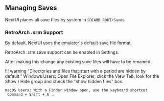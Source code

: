 ## Managing Saves

NextUI places all save files by system in `SDCARD_ROOT/Saves`.

### RetroArch .srm Support

By default, NextUI uses the emulator's default save file format.

RetroArch .srm save support can be enabled in Settings.

After making this change any existing save files will have to be renamed.

!!! warning "Directories and files that start with a period are hidden by default."
    Windows Users: Open File Explorer, click the View Tab, look for the Show / Hide group and check the "show hidden files" box.

    macOS Users: With a Finder window open, use the keyboard shortcut `Command + Shift + A`.
